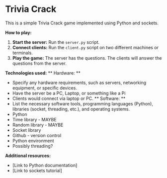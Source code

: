 # Trivia Crack 

This is a simple Trivia Crack game implemented using Python and sockets.

**How to play:**
1. **Start the server:** Run the `server.py` script.
2. **Connect clients:** Run the `client.py` script on two different machines or terminals.
3. **Play the game:** The server has the questions. The clients will answer the questions from the server.

**Technologies used:**
** Hardware: **
* Specify any hardware requirements, such as servers, networking equipment, or specific devices.
* Have the server be a PC, Laptop, or something like a Pi
* Clients would connect via laptop or PC.
** Software: **
* List the necessary software tools, programming languages (Python), libraries (socket, threading, etc.), and operating systems.
* Python
* Time library - MAYBE
* Random library - MAYBE
* Socket library
* Github - version control
* Python environment
* Possibly threading?


**Additional resources:**
* [Link to Python documentation]
* [Link to sockets tutorial]
    
